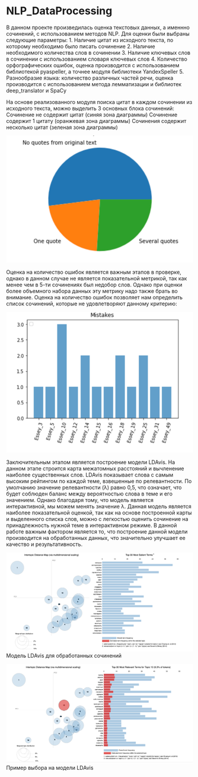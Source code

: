 # NLP_DataProcessing

В данном проекте произведилась оценка текстовых данных, а именнно сочинений, с использованием методов NLP.
Для оценки были выбраны следующие параметры: 
	1. Наличие цитат из исходного текста, по которому необходимо было писать сочинение 
	2. Наличие необходимого количества слов в сочинении
	3. Наличие ключевых слов в сочинении с использованием словаря ключевых слов
	4. Количество орфографических ошибок, оценка производится с использованием библиотекой pyaspeller, а точнее модуля библиотеки YandexSpeller
	5. Разнообразие языка: количество различных частей речи, оценка производится с использованием метода лемматизации и библиотек deep_translator и SpaCy

На основе реализованного модуля поиска цитат в каждом сочинении из исходного текста, можно выделить 3 основных блока сочинений: 
	Сочинение не содержит цитат (синяя зона диаграммы)
	Сочинение содержит 1 цитату (оранжевая зона диаграммы)
	Сочинения содержит несколько цитат (зеленая зона диаграммы)

![alt text](https://github.com/AnastasiiaKulikovaD/NLP_DataProcessing/blob/main/quote.png?raw=true)

Оценка на количество ошибок является важным этапов в проверке, однако в данном случае не является показательной метрикой, так как менее чем в 5-ти сочинениях был недобор слов. Однако при оценки более объемного набора данных эту метрику надо также брать во внимание.
Оценка на количество ошибок позволяет нам определить список сочинений, которые не удовлетворяют данному критерию:

 ![alt text](https://github.com/AnastasiiaKulikovaD/NLP_DataProcessing/blob/main/mistakes.png?raw=true)
 
Заключительным этапом является построение модели LDAvis. На данном этапе строится карта межатомных расстояний и вычленение наиболее существенных слов. LDAvis показывает слова с самым высоким рейтингом по каждой теме, взвешенные по релевантности. 
По умолчанию значение релевантности (λ) равно 0,5, что означает, что будет соблюден баланс между вероятностью слова в теме и его значением. Однако благодаря тому, что модель является интерактивной, мы можем менять значение λ.
Данная модель является наиболее показательной оценкой, так как на основе построенной карты и выделенного списка слов, можно с легкостью оценить сочинение на принадлежность нужной теме в интерактивном режиме. 
В данной работе важным фактором является то, что построение данной модели производится на обработанных данных, что значительно улучшает ее качество и результативность. 

 ![alt text](https://github.com/AnastasiiaKulikovaD/NLP_DataProcessing/blob/main/LDAvis1.png?raw=true)
Модель LDAvis для обработанных сочинений

![alt text](https://github.com/AnastasiiaKulikovaD/NLP_DataProcessing/blob/main/LDAvis2.png?raw=true)
Пример выбора на модели LDAvis

